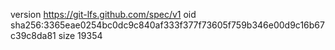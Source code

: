 version https://git-lfs.github.com/spec/v1
oid sha256:3365eae0254bc0dc9c840af333f377f73605f759b346e00d9c16b67c39c8da81
size 19354
